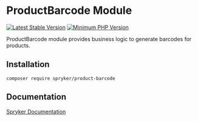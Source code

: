 # ProductBarcode Module
[![Latest Stable Version](https://poser.pugx.org/spryker/product-barcode/v/stable.svg)](https://packagist.org/packages/spryker/product-barcode)
[![Minimum PHP Version](https://img.shields.io/badge/php-%3E%3D%208.1-8892BF.svg)](https://php.net/)

ProductBarcode module provides business logic to generate barcodes for products.

## Installation

```
composer require spryker/product-barcode
```

## Documentation

[Spryker Documentation](https://docs.spryker.com)
